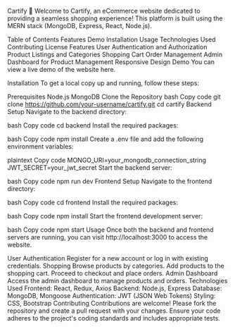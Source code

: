 Cartify 🛒
Welcome to Cartify, an eCommerce website dedicated to providing a seamless shopping experience! This platform is built using the MERN stack (MongoDB, Express, React, Node.js).

Table of Contents
Features
Demo
Installation
Usage
Technologies Used
Contributing
License
Features
User Authentication and Authorization
Product Listings and Categories
Shopping Cart
Order Management
Admin Dashboard for Product Management
Responsive Design
Demo
You can view a live demo of the website here.

Installation
To get a local copy up and running, follow these steps:

Prerequisites
Node.js
MongoDB
Clone the Repository
bash
Copy code
git clone https://github.com/your-username/cartify.git
cd cartify
Backend Setup
Navigate to the backend directory:

bash
Copy code
cd backend
Install the required packages:

bash
Copy code
npm install
Create a .env file and add the following environment variables:

plaintext
Copy code
MONGO_URI=your_mongodb_connection_string
JWT_SECRET=your_jwt_secret
Start the backend server:

bash
Copy code
npm run dev
Frontend Setup
Navigate to the frontend directory:

bash
Copy code
cd frontend
Install the required packages:

bash
Copy code
npm install
Start the frontend development server:

bash
Copy code
npm start
Usage
Once both the backend and frontend servers are running, you can visit http://localhost:3000 to access the website.

User Authentication
Register for a new account or log in with existing credentials.
Shopping
Browse products by categories.
Add products to the shopping cart.
Proceed to checkout and place orders.
Admin Dashboard
Access the admin dashboard to manage products and orders.
Technologies Used
Frontend: React, Redux, Axios
Backend: Node.js, Express
Database: MongoDB, Mongoose
Authentication: JWT (JSON Web Tokens)
Styling: CSS, Bootstrap
Contributing
Contributions are welcome! Please fork the repository and create a pull request with your changes. Ensure your code adheres to the project's coding standards and includes appropriate tests.
